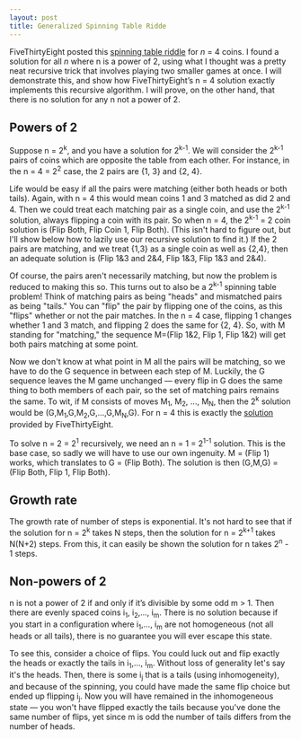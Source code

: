 ```yaml
---
layout: post
title: Generalized Spinning Table Ridde
---
```


FiveThirtyEight posted this [spinning table riddle](https://fivethirtyeight.com/features/i-would-walk-500-miles-and-i-would-riddle-500-more/) for *n* = 4 coins. I found a solution for all *n* where n is a power of 2, using what I thought was a pretty neat recursive trick that involves playing two smaller games at once.  I will demonstrate this, and show how FiveThirtyEight’s n = 4 solution exactly implements this recursive algorithm.  I will prove, on the other hand, that there is no solution for any n not a power of 2.

## Powers of 2

Suppose n = 2<sup>k</sup>, and you have a solution for 2<sup>k-1</sup>. We will consider the 2<sup>k-1</sup> pairs of coins which are opposite the table from each other. For instance, in the n = 4 = 2<sup>2</sup> case, the 2 pairs are \{1, 3\} and \{2, 4\}. 

Life would be easy if all the pairs were matching (either both heads or both tails). Again, with n = 4 this would mean coins 1 and 3 matched as did 2 and 4. Then we could treat each matching pair as a single coin, and use the 2<sup>k-1</sup> solution, always flipping a coin with its pair. So when n = 4, the 2<sup>k-1</sup> = 2 coin solution is (Flip Both, Flip Coin 1, Flip Both). (This isn't hard to figure out, but I'll show below how to lazily use our recursive solution to find it.) If the 2 pairs are matching, and we treat {1,3} as a single coin as well as {2,4}, then an adequate solution is (Flip 1&3 and 2&4, Flip 1&3, Flip 1&3 and 2&4).

Of course, the pairs aren't necessarily matching, but now the problem is reduced to making this so. This turns out to also be a 2<sup>k-1</sup> spinning table problem! Think of matching pairs as being "heads" and mismatched pairs as being "tails." You can "flip" the pair by flipping one of the coins, as this "flips" whether or not the pair matches. In the n = 4 case, flipping 1 changes whether 1 and 3 match, and flipping 2 does the same for \{2, 4\}. So, with M standing for "matching," the sequence M=(Flip 1&2, Flip 1, Flip 1&2) will get both pairs matching at some point.

Now we don't know at what point in M all the pairs will be matching, so we have to do the G sequence in between each step of M. Luckily, the G sequence leaves the M game unchanged — every flip in G does the same thing to both members of each pair, so the set of matching pairs remains the same. To wit, if M consists of moves M<sub>1</sub>, M<sub>2</sub>, ..., M<sub>N</sub>, then the 2<sup>k</sup> solution would be (G,M<sub>1</sub>,G,M<sub>2</sub>,G,...,G,M<sub>N</sub>,G). For n = 4 this is exactly the [solution](https://fivethirtyeight.com/features/whats-your-best-scrabble-string/) provided by FiveThirtyEight.

To solve n = 2 = 2<sup>1</sup> recursively, we need an n = 1 = 2<sup>1-1</sup> solution. This is the base case, so sadly we will have to use our own ingenuity. M = (Flip 1) works, which translates to G = (Flip Both). The solution is then (G,M,G) = (Flip Both, Flip 1, Flip Both).

## Growth rate

The growth rate of number of steps is exponential. It's not hard to see that if the solution for n = 2<sup>k</sup> takes N steps, then the solution for n = 2<sup>k+1</sup> takes N(N+2) steps. From this, it can easily be shown the solution for n takes 2<sup>n</sup> - 1 steps.

## Non-powers of 2

n is not a power of 2 if and only if it’s divisible by some odd m > 1. Then there are evenly spaced coins i<sub>1</sub>, i<sub>2</sub>,..., i<sub>m</sub>. There is no solution because if you start in a configuration where i<sub>1</sub>,..., i<sub>m</sub> are not homogeneous (not all heads or all tails), there is no guarantee you will ever escape this state.

To see this, consider a choice of flips. You could luck out and flip exactly the heads or exactly the tails in i<sub>1</sub>,..., i<sub>m</sub>. Without loss of generality let's say it's the heads. Then, there is some i<sub>j</sub> that is a tails (using inhomogeneity), and because of the spinning, you could have made the same flip choice but ended up flipping i<sub>j</sub>. Now you will have remained in the inhomogeneous state — you won't have flipped exactly the tails because you've done the same number of flips, yet since m is odd the number of tails differs from the number of heads.
